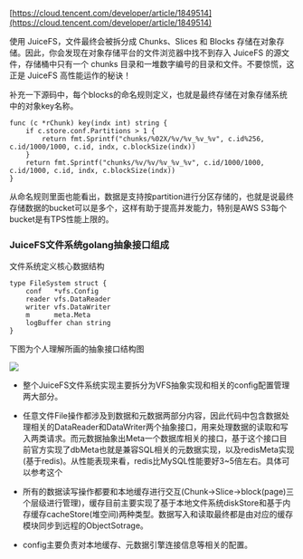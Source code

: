 [https://cloud.tencent.com/developer/article/1849514](https://cloud.tencent.com/developer/article/1849514)

使用 JuiceFS，文件最终会被拆分成 Chunks、Slices 和 Blocks 存储在对象存储。因此，你会发现在对象存储平台的文件浏览器中找不到存入 JuiceFS 的源文件，存储桶中只有一个 chunks 目录和一堆数字编号的目录和文件。不要惊慌，这正是 JuiceFS 高性能运作的秘诀！

补充一下源码中，每个blocks的命名规则定义，也就是最终存储在对象存储系统中的对象key名称。

```
func (c *rChunk) key(indx int) string {
    if c.store.conf.Partitions > 1 {
        return fmt.Sprintf("chunks/%02X/%v/%v_%v_%v", c.id%256, c.id/1000/1000, c.id, indx, c.blockSize(indx))
    }
    return fmt.Sprintf("chunks/%v/%v/%v_%v_%v", c.id/1000/1000, c.id/1000, c.id, indx, c.blockSize(indx))
}
```

从命名规则里面也能看出，数据是支持按partition进行分区存储的，也就是说最终存储数据的bucket可以是多个，这样有助于提高并发能力，特别是AWS S3每个bucket是有TPS性能上限的。

### **JuiceFS文件系统golang抽象接口组成**

文件系统定义核心数据结构

```
type FileSystem struct {
    conf   *vfs.Config
    reader vfs.DataReader
    writer vfs.DataWriter
    m      meta.Meta
    logBuffer chan string
}
```

下图为个人理解所画的抽象接口结构图

![](https://gitee.com/hxc8/images6/raw/master/img/202407190003484.jpg)

- 整个JuiceFS文件系统实现主要拆分为VFS抽象实现和相关的config配置管理两大部分。

- 任意文件File操作都涉及到数据和元数据两部分内容，因此代码中包含数据处理相关的DataReader和DataWriter两个抽象接口，用来处理数据的读取和写入两类请求。而元数据抽象出Meta一个数据库相关的接口，基于这个接口目前官方实现了dbMeta也就是兼容SQL相关的元数据实现，以及redisMeta实现(基于redis)。从性能表现来看，redis比MySQL性能要好3~5倍左右。具体可以参考这个

- 所有的数据读写操作都要和本地缓存进行交互(Chunk->Slice->block(page)三个层级进行管理)，缓存目前主要实现了基于本地文件系统diskStore和基于内存缓存cacheStore(堆空间)两种类型。数据写入和读取最终都是由对应的缓存模块同步到远程的ObjectSotrage。

- config主要负责对本地缓存、元数据引擎连接信息等相关的配置。
